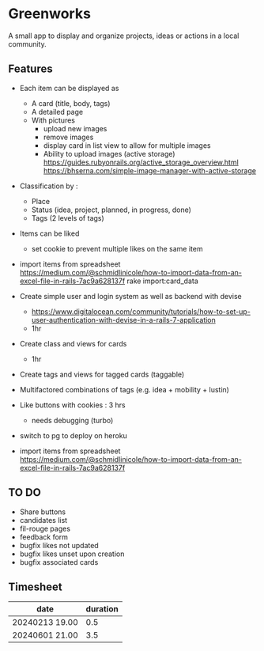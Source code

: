 # Greenworks
A small app to display and organize projects, ideas or actions in a local community.

## Features
* Each item can be displayed as
	* A card (title, body, tags)
	* A detailed page
	* With pictures
		* upload new images
		* remove images
		* display card in list view to allow for multiple images
		* Ability to upload images (active storage) https://guides.rubyonrails.org/active_storage_overview.html
		https://bhserna.com/simple-image-manager-with-active-storage
* Classification by :
	* Place
	* Status (idea, project, planned, in progress, done)
	* Tags (2 levels of tags)
* Items can be liked
	* set cookie to prevent multiple likes on the same item
* import items from spreadsheet
https://medium.com/@schmidlinicole/how-to-import-data-from-an-excel-file-in-rails-7ac9a628137f
rake import:card_data

* Create simple user and login system as well as backend with devise
	* https://www.digitalocean.com/community/tutorials/how-to-set-up-user-authentication-with-devise-in-a-rails-7-application
	* 1hr
* Create class and views for cards 
	* 1hr
	
* Create tags and views for tagged cards (taggable)
* Multifactored combinations of tags (e.g. idea + mobility + lustin)
* Like buttons with cookies :  3 hrs
	* needs debugging (turbo)
* switch to pg to deploy on heroku
* import items from spreadsheet
https://medium.com/@schmidlinicole/how-to-import-data-from-an-excel-file-in-rails-7ac9a628137f

	
## TO DO

* Share buttons
* candidates list
* fil-rouge pages
* feedback form
* bugfix likes not updated
* bugfix likes unset upon creation
* bugfix associated cards


## Timesheet
| date			 | duration |
|----------------|----------|
| 20240213 19.00 | 0.5      |
| 20240601 21.00 | 3.5      | 
